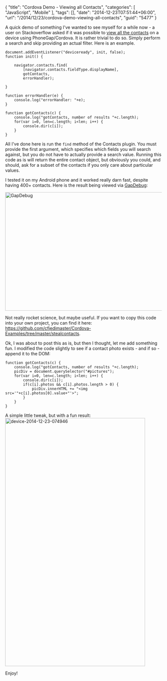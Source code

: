 {
	"title": "Cordova Demo - Viewing all Contacts",
	"categories": [
		"JavaScript",
		"Mobile"
	],
	"tags": [],
	"date": "2014-12-23T07:51:44+06:00",
	"url": "/2014/12/23/cordova-demo-viewing-all-contacts",
	"guid": "5477"
}

A quick demo of something I've wanted to see myself for a while now - a user on Stackoverflow asked if it was possible to <a href="http://stackoverflow.com/questions/27468762/retrieve-mobile-all-phone-numbers-or-contacts-using-phonegap">view all the contacts</a> on a device using PhoneGap/Cordova. It is rather trivial to do so. Simply perform a search and skip providing an actual filter. Here is an example.

<!--more-->

<pre><code class="language-javascript">document.addEventListener("deviceready", init, false);
function init() {

	navigator.contacts.find(
		[navigator.contacts.fieldType.displayName],
		gotContacts,
		errorHandler);

}

function errorHandler(e) {
	console.log("errorHandler: "+e);
}

function gotContacts(c) {
	console.log("gotContacts, number of results "+c.length);
	for(var i=0, len=c.length; i&lt;len; i++) {
		console.dir(c[i]);
	}
}</code></pre>

All I've done here is run the <code>find</code> method of the Contacts plugin. You must provide the first argument,  which specifies which fields you will search against, but you do not have to actually provide a search value. Running this code as is will return the entire contact object, but obviously you could, and should, ask for a subset of the contacts if you only care about particular values.

I tested it on my Android phone and it worked really darn fast, despite having 400+ contacts. Here is the result being viewed via <a href="https://www.genuitec.com/products/gapdebug/">GapDebug</a>:

<img src="https://static.raymondcamden.com/images/wp-content/uploads/2014/12/GapDebug.png" alt="GapDebug" width="750" height="382" class="alignnone size-full wp-image-5478" />

Not really rocket science, but maybe useful. If you want to copy this code into your own project, you can find it here: <a href="https://github.com/cfjedimaster/Cordova-Examples/tree/master/stealcontacts">https://github.com/cfjedimaster/Cordova-Examples/tree/master/stealcontacts</a>.

Ok, I was about to post this as is, but then I thought, let me add something fun. I modified the code slightly to see if a contact photo exists - and if so - append it to the DOM:

<pre><code class="language-javascript">function gotContacts(c) {
	console.log(&quot;gotContacts, number of results &quot;+c.length);
	picDiv = document.querySelector(&quot;#pictures&quot;);
	for(var i=0, len=c.length; i&lt;len; i++) {
		console.dir(c[i]);
		if(c[i].photos &amp;&amp; c[i].photos.length &gt; 0) {
			picDiv.innerHTML += &quot;&lt;img src=&#x27;&quot;+c[i].photos[0].value+&quot;&#x27;&gt;&quot;;
		}
	}
}</code></pre>

A simple little tweak, but with a fun result: <img src="https://static.raymondcamden.com/images/wp-content/uploads/2014/12/device-2014-12-23-074946.png" alt="device-2014-12-23-074946" width="450" height="800" class="alignnone size-full wp-image-5479" />

Enjoy!